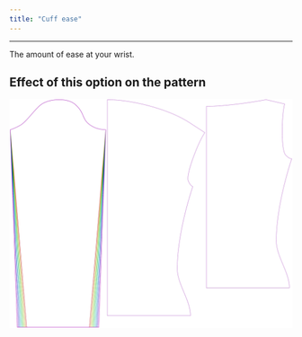 ```yaml
---
title: "Cuff ease"
---
```


***

The amount of ease at your wrist.

## Effect of this option on the pattern

![This image shows the effect of this option by superimposing several variants that have a different value for this option](diana_cuffease_sample.svg "Effect of this option on the pattern")
